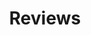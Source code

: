---
build:
  list: never
  publishResources: false
  render: never
title: Reviews
type: "review"
---